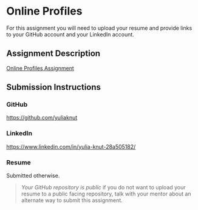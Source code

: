 # Online Profiles
For this assignment you will need to upload your resume and provide links to your GitHub account and your LinkedIn account.

## Assignment Description
[Online Profiles Assignment](https://education.launchcode.org/liftoff/modules/assignments/online-profiles)

## Submission Instructions
 
### GitHub
https://github.com/yuliaknut
 
### LinkedIn
https://www.linkedin.com/in/yulia-knut-28a505182/

### Resume

Submitted otherwise.

> *Your GitHub repository is public* if you do not want to upload your resume to a public facing repository, talk with your mentor about an alternate way to submit this assignment.
